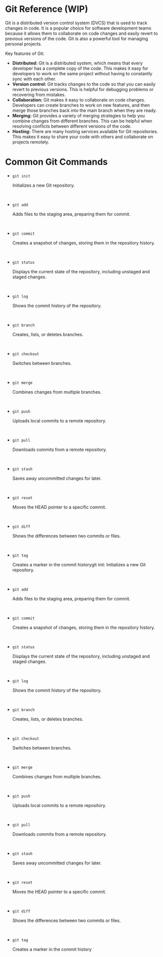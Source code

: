 # Git Reference (WIP)
Git is a distributed version control system (DVCS) that is used to track changes in code. It is a popular choice for software development teams because it allows them to collaborate on code changes and easily revert to previous versions of the code. Git is also a powerful tool for managing personal projects.

Key features of Git:

* **Distributed:** Git is a distributed system, which means that every developer has a complete copy of the code. This makes it easy for developers to work on the same project without having to constantly sync with each other.
* **Version control:** Git tracks changes to the code so that you can easily revert to previous versions. This is helpful for debugging problems or recovering from mistakes.
* **Collaboration:** Git makes it easy to collaborate on code changes. Developers can create branches to work on new features, and then merge those branches back into the main branch when they are ready.
* **Merging:** Git provides a variety of merging strategies to help you combine changes from different branches. This can be helpful when resolving conflicts between different versions of the code.
* **Hosting:** There are many hosting services available for Git repositories. This makes it easy to share your code with others and collaborate on projects remotely.

# Common Git Commands


* ```git
  git init
  ```
  Initializes a new Git repository.
<br/>

* ```git
  git add
  ```
  Adds files to the staging area, preparing them for commit.
<br/>

* ```git
  git commit
  ```
  Creates a snapshot of changes, storing them in the repository history.
<br/>

* ```git
  git status
  ```
  Displays the current state of the repository, including unstaged and staged changes.
<br/>

* ```git
  git log
  ```
  Shows the commit history of the repository.
<br/>

* ```git
  git branch
  ```
  Creates, lists, or deletes branches.
<br/>

* ```git
  git checkout
  ```
  Switches between branches.
<br/>

* ```git
  git merge
  ```
  Combines changes from multiple branches.
<br/>

* ```git
  git push
  ```
  Uploads local commits to a remote repository.
<br/>

* ```git
  git pull
  ```
  Downloads commits from a remote repository.
<br/>

* ```git
  git stash
  ```
  Saves away uncommitted changes for later.
<br/>
  
* ```git
  git reset
  ```
  Moves the HEAD pointer to a specific commit.
<br/>
 
* ```git
  git diff
  ```
  Shows the differences between two commits or files.
<br/>

* ```git
  git tag
  ```
  Creates a marker in the commit historygit init: Initializes a new Git repository.
<br/>

* ```git
  git add
  ```
  Adds files to the staging area, preparing them for commit.
<br/>
  
* ```git
  git commit
  ```
  Creates a snapshot of changes, storing them in the repository history.
<br/>
  
* ```git
  git status
  ```
  Displays the current state of the repository, including unstaged and staged changes.
<br/>
  
* ```git
  git log
  ```
  Shows the commit history of the repository.
<br/>
  
* ``` git
  git branch
  ```
  Creates, lists, or deletes  branches.
<br/>
  
* ```git
  git checkout
  ```
  Switches between branches.
<br/>
  
* ```git
  git merge
  ```
  Combines changes from multiple branches.
<br/>
  
* ```git
  git push
  ```
  Uploads local commits to a remote repository.
<br/>

* ```git
  git pull
  ```
  Downloads commits from a remote repository.
<br/>
  
* ```git
  git stash
  ```
  Saves away uncommitted changes for later.
<br/>
  
* ```git
  git reset
  ```
  Moves the HEAD pointer to a specific commit.
<br/>
  
* ```git
  git diff
  ```
  Shows the differences between two commits or files.
<br/>
  
* ```git
  git tag
  ```
  Creates a marker in the commit history


  

